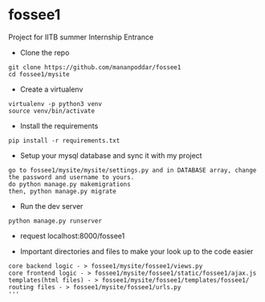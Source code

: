 # fossee1

Project for IITB summer Internship Entrance


- Clone the repo
``` 
git clone https://github.com/mananpoddar/fossee1
cd fossee1/mysite
```
- Create a virtualenv
```
virtualenv -p python3 venv
source venv/bin/activate
```

- Install the requirements
```
pip install -r requirements.txt
```
- Setup your mysql database and sync it with my project
```
go to fossee1/mysite/mysite/settings.py and in DATABASE array, change the password and username to yours.
do python manage.py makemigrations
then, python manage.py migrate
```

- Run the dev server
```
python manage.py runserver
```
- request localhost:8000/fossee1

- Important directories and files to make your look up to the code easier
```
core backend logic - > fossee1/mysite/fossee1/views.py
core frontend logic - > fossee1/mysite/fossee1/static/fossee1/ajax.js
templates(html files) - > fossee1/mysite/fossee1/templates/fossee1/
routing files - > fossee1/mysite/fossee1/urls.py
'''

